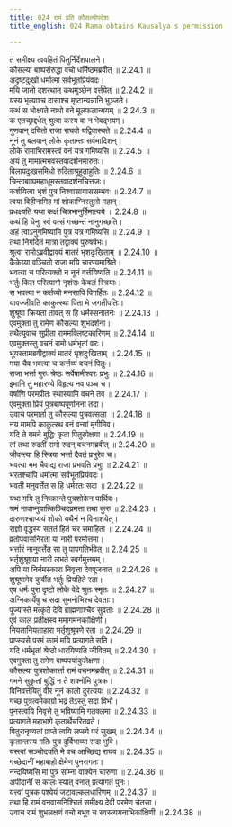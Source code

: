 ```yaml
---
title: 024 रामं प्रति कौसल्योपदेशः
title_english: 024 Rama obtains Kausalya s permission

---
```

<div class="audioEmbed"  caption="श्रीराम-हरिसीताराममूर्ति-घनपाठिभ्यां वचनम्" src="https://archive.org/download/Ramayana-recitation-Sriram-harisItArAmamUrti-Ghanapaati-v2/Kanda_2/Kanda_2_AYK-024-Ramasya_Kousalyopadeshaha.mp3"></div>

  
तं समीक्ष्य त्ववहितं पितुर्निर्देशपालने।  
कौसल्या बाष्पसंरुद्धा वचो धर्मिष्ठमब्रवीत् ॥ 2.24.1 ॥   
अदृष्टदुःखो धर्मात्मा सर्वभूतप्रियंवदः।  
मयि जातो दशरथात् कथमुञ्छेन वर्त्तयेत् ॥ 2.24.2 ॥   
यस्य भृत्याश्च दासाश्च मृष्टान्यन्नानि भुञ्जते।  
कथं स भोक्ष्यते नाथो वने मूलफलान्ययम् ॥ 2.24.3 ॥   
क एतच्छ्रद्दधेत् श्रुत्वा कस्य वा न भेवद्भयम्।  
गुणवान् दयितो राजा राघवो यद्विवास्यते ॥ 2.24.4 ॥   
नूनं तु बलवान् लोके कृतान्तः सर्वमादिशन्।  
लोके रामाभिरामस्त्वं वनं यत्र गमिष्यसि ॥ 2.24.5 ॥   
अयं तु मामात्मभवस्तवादर्शनमारुतः।  
विलापदुःखसमिधो रुदिताश्रुहुताहुतिः ॥ 2.24.6 ॥   
चिन्ताबाष्पमहाधूमस्तवादर्शनचित्तजः।  
कर्शयित्वा भृशं पुत्र निश्वासायाससम्भवः ॥ 2.24.7 ॥   
त्वया विहीनामिह मां शोकाग्निरतुलो महान्।  
प्रधक्ष्यति यथा कक्षं चित्रभानुर्हिमात्यये ॥ 2.24.8 ॥   
कथं हि धेनुः स्वं वत्सं गच्छन्तं नानुगच्छति।  
अहं त्वाऽनुगमिष्यामि पुत्र यत्र गमिष्यसि ॥ 2.24.9 ॥   
तथा निगदितं मात्रा तद्वाक्यं पुरुषर्षभः।  
श्रुत्वा रामोऽब्रवीद्वाक्यं मातरं भृशदुःखिताम् ॥ 2.24.10 ॥   
कैकेय्या वञ्चितो राजा मयि चारण्यमाश्रिते।  
भवत्या च परित्यक्तो न नूनं वर्त्तयिष्यति ॥ 2.24.11 ॥   
भर्तुः किल परित्यागो नृशंसः केवलं स्त्रियाः।  
स भवत्या न कर्तव्यो मनसापि विगर्हितः ॥ 2.24.12 ॥   
यावज्जीवति काकुत्स्थः पिता मे जगतीपतिः।  
शुश्रूषा क्रियतां तावत् स हि धर्मस्सनातनः ॥ 2.24.13 ॥   
एवमुक्ता तु रामेण कौसल्या शुभदर्शना।  
तथैत्युवाच सुप्रीता राममक्लिष्टकारिणम् ॥ 2.24.14 ॥   
एवमुक्तस्तु वचनं रामो धर्मभृतां वरः।  
भूयस्तामब्रवीद्वाक्यं मातरं भृशदुःखिताम् ॥ 2.24.15 ॥   
मया चैव भवत्या च कर्त्तव्यं वचनं पितुः।  
राजा भर्त्ता गुरुः श्रेष्ठः सर्वेषामीश्वरः प्रभुः ॥ 2.24.16 ॥   
इमानि तु महारण्ये विहृत्य नव पञ्च च।  
वर्षाणि परमप्रीतः स्थास्यामि वचने तव ॥ 2.24.17 ॥   
एवमुक्ता प्रियं पुत्रबाष्पपूर्णानना तदा।  
उवाच परमार्ता तु कौसल्या पुत्रवत्सला ॥ 2.24.18 ॥   
नय मामपि काकुत्स्थ वनं वन्यां मृगीमिव।  
यदि ते गमने बुद्धिः कृता पितुरपेक्षया ॥ 2.24.19 ॥   
तां तथा रुदतीं रामो रुदन् वचनमब्रवीत् ॥ 2.24.20 ॥   
जीवन्त्या हि स्त्रिया भर्त्ता दैवतं प्रभुरेव च।  
भवत्या मम चैवाद्य राजा प्रभवति प्रभुः ॥ 2.24.21 ॥   
भरतश्चापि धर्मात्मा सर्वभूतप्रियंवदः।  
भवती मनुवर्त्तेत स हि धर्मरतः सदा ॥ 2.24.22 ॥   
यथा मयि तु निष्क्रान्ते पुत्रशोकेन पार्थिवः।  
श्रमं नावाप्नुयात्किञ्चिदप्रमत्ता तथा कुरु ॥ 2.24.23 ॥   
दारुणश्चाप्ययं शोको यथैनं न विनाशयेत्।  
राज्ञो वृद्धस्य सततं हितं चर समाहिता ॥ 2.24.24 ॥   
व्रतोपवासनिरता या नारी परमोत्तमा।  
भर्त्तारं नानुवर्त्तेत सा तु पापगतिर्भवेत् ॥ 2.24.25 ॥   
भर्तृशुश्रूषया नारी लभते स्वर्गमुत्तमम्।  
अपि या निर्नमस्कारा निवृत्ता देवपूजनात् ॥ 2.24.26 ॥   
शुश्रूषामेव कुर्वीत भर्तुः प्रियहिते रता।  
एष धर्मः पुरा दृष्टो लोके वेदे श्रुतः स्मृतः ॥ 2.24.27 ॥   
अग्निकार्येषु च सदा सुमनोभिश्च देवताः।  
पूज्यास्ते मत्कृते देवि ब्राह्मणाश्चैव सुव्रताः ॥ 2.24.28 ॥   
एवं कालं प्रतीक्षस्व ममागमनकांक्षिणी।  
नियतानियताहारा भर्तृशुश्रूषणे रता ॥ 2.24.29 ॥   
प्राप्स्यसे परमं कामं मयि प्रत्यागते सति।  
यदि धर्मभृतां श्रेष्ठो धारयिष्यति जीवितम् ॥ 2.24.30 ॥   
एवमुक्ता तु रामेण बाष्पपर्याकुलेक्षणा।  
कौसल्या पुत्रशोकार्त्ता रामं वचनमब्रवीत् ॥ 2.24.31 ॥   
गमने सुकृतां बुद्धिं न ते शक्नोमि पुत्रक।  
विनिवर्त्तयितुं वीर नूनं कालो दुरत्ययः ॥ 2.24.32 ॥   
गच्छ पुत्रत्वमेकाग्रो भद्रं तेऽस्तु सदा विभो।  
पुनस्त्वयि निवृत्ते तु भविष्यामि गतक्लमा ॥ 2.24.33 ॥   
प्रत्यागते महाभागे कृतार्थेचरितव्रते।  
पितुरानृण्यतां प्राप्ते त्वयि लप्स्ये परं सुखम् ॥ 2.24.34 ॥   
कृतान्तस्य गतिः पुत्र दुर्विभाव्या सदा भुवि।  
यस्त्वां सञ्चोदयति मे वच आच्छिद्य राघव ॥ 2.24.35 ॥   
गच्छेदानीं महाबाहो क्षेमेण पुनरागतः।  
नन्दयिष्यसि मां पुत्र साम्ना वाक्येन चारुणा ॥ 2.24.36 ॥   
अपीदानीं स कालः स्यात् वनात् प्रत्यागतं पुनः।  
यत्त्वां पुत्रक पश्येयं जटावल्कलधारिणम् ॥ 2.24.37 ॥   
तथा हि रामं वनवासनिश्चितं समीक्ष्य देवी परमेण चेतसा।  
उवाच रामं शुभलक्षणं वचो बभूव च स्वस्त्ययनाभिकांक्षिणी ॥ 2.24.38 ॥   